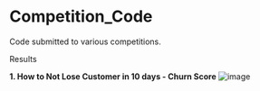 # Competition_Code
Code submitted to various competitions.

Results

**1. How to Not Lose Customer in 10 days - Churn Score**
![image](https://user-images.githubusercontent.com/54430157/123632712-e1514c80-d835-11eb-9f90-0f04d0117c70.png)


